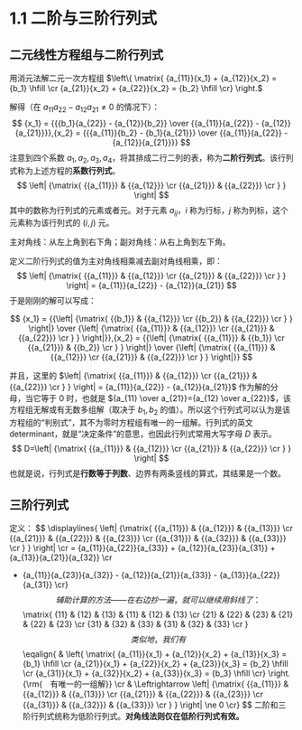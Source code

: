 # 1.1 二阶与三阶行列式

## 二元线性方程组与二阶行列式

用消元法解二元一次方程组 $\left\{ \matrix{
  {a_{11}}{x_1} + {a_{12}}{x_2} = {b_1} \hfill \cr 
  {a_{21}}{x_2} + {a_{22}}{x_2} = {b_2} \hfill \cr}  \right.$

解得（在 $a_{11}a_{22}-a_{12}a_{21} \ne 0$ 的情况下）：
$$
{x_1} = {{{b_1}{a_{22}} - {a_{12}}{b_2}} \over {{a_{11}}{a_{22}} - {a_{12}}{a_{21}}}},{x_2} = {{{a_{11}}{b_2} - {b_1}{a_{21}}} \over {{a_{11}}{a_{22}} - {a_{12}}{a_{21}}}}
$$
注意到四个系数 $a_1,a_2,a_3,a_4$，将其排成二行二列的表，称为**二阶行列式**。该行列式称为上述方程的**系数行列式**。
$$
\left| {\matrix{
   {{a_{11}}} & {{a_{12}}}  \cr 
   {{a_{21}}} & {{a_{22}}}  \cr 
 } } \right|
$$
其中的数称为行列式的元素或者元。对于元素 $a_{ij}$，$i$ 称为行标，$j$ 称为列标，这个元素称为该行列式的 $(i,j)$ 元。

主对角线：从左上角到右下角；副对角线：从右上角到左下角。

定义二阶行列式的值为主对角线相乘减去副对角线相乘，即：
$$
\left| {\matrix{
   {{a_{11}}} & {{a_{12}}}  \cr 
   {{a_{21}}} & {{a_{22}}}  \cr 
 } } \right| = {a_{11}}{a_{22}} - {a_{12}}{a_{21}}
$$
于是刚刚的解可以写成：

$$
{x_1} = {{\left| {\matrix{
   {{b_1}} & {{a_{12}}}  \cr 
   {{b_2}} & {{a_{22}}}  \cr 
 } } \right|} \over {\left| {\matrix{
   {{a_{11}}} & {{a_{12}}}  \cr 
   {{a_{21}}} & {{a_{22}}}  \cr 
 } } \right|}},{x_2} = {{\left| {\matrix{
   {{a_{11}}} & {{b_1}}  \cr 
   {{a_{21}}} & {{b_2}}  \cr 
 } } \right|} \over {\left| {\matrix{
   {{a_{11}}} & {{a_{12}}}  \cr 
   {{a_{21}}} & {{a_{22}}}  \cr 
 } } \right|}}
$$

并且，这里的 $\left| {\matrix{
   {{a_{11}}} & {{a_{12}}}  \cr 
   {{a_{21}}} & {{a_{22}}}  \cr 
 } } \right| = {a_{11}}{a_{22}} - {a_{12}}{a_{21}}$ 作为解的分母，当它等于 $0$ 时，也就是 ${a_{11} \over a_{21}}={a_{12} \over a_{22}}$，该方程组无解或有无数多组解（取决于 $b_1,b_2$ 的值）。所以这个行列式可以认为是该方程组的“判别式”，其不为零时方程组有唯一的一组解。行列式的英文 determinant，就是“决定条件”的意思，也因此行列式常用大写字母 $D$ 表示。
$$
D=\left| {\matrix{
   {{a_{11}}} & {{a_{12}}}  \cr 
   {{a_{21}}} & {{a_{22}}}  \cr 
 } } \right|
$$
也就是说，行列式是**行数等于列数**、边界有两条竖线的算式，其结果是一个数。

## 三阶行列式

定义：
$$
\displaylines{
  \left| {\matrix{
   {{a_{11}}} & {{a_{12}}} & {{a_{13}}}  \cr 
   {{a_{21}}} & {{a_{22}}} & {{a_{23}}}  \cr 
   {{a_{31}}} & {{a_{32}}} & {{a_{33}}}  \cr 
 } } \right| \cr 
   = {a_{11}}{a_{22}}{a_{33}} + {a_{12}}{a_{23}}{a_{31}} + {a_{13}}{a_{21}}{a_{32}} \cr 
   - {a_{11}}{a_{23}}{a_{32}} - {a_{12}}{a_{21}}{a_{33}} - {a_{13}}{a_{22}}{a_{31}} \cr}
$$
辅助计算的方法——在右边抄一遍，就可以继续用斜线了：
$$
\matrix{
   {11} & {12} & {13} & {11} & {12} & {13}  \cr 
   {21} & {22} & {23} & {21} & {22} & {23}  \cr 
   {31} & {32} & {33} & {31} & {32} & {33}  \cr 
 }
$$
类似地，我们有
$$
\eqalign{
  & \left\{ \matrix{
  {a_{11}}{x_1} + {a_{12}}{x_2} + {a_{13}}{x_3} = {b_1} \hfill \cr 
  {a_{21}}{x_1} + {a_{22}}{x_2} + {a_{23}}{x_3} = {b_2} \hfill \cr 
  {a_{31}}{x_1} + {a_{32}}{x_2} + {a_{33}}{x_3} = {b_3} \hfill \cr}  \right.{\rm{　有唯一的一组解}}  \cr 
  &  \Leftrightarrow \left| {\matrix{
   {{a_{11}}} & {{a_{12}}} & {{a_{13}}}  \cr 
   {{a_{21}}} & {{a_{22}}} & {{a_{23}}}  \cr 
   {{a_{31}}} & {{a_{32}}} & {{a_{33}}}  \cr 
 } } \right| \ne 0 \cr} 
$$
二阶和三阶行列式统称为低阶行列式。**对角线法则仅在低阶行列式有效。**
